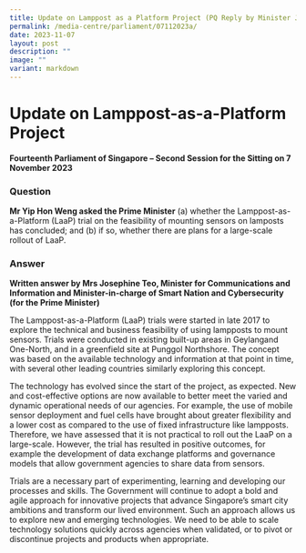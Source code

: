 ```yaml
---
title: Update on Lamppost as a Platform Project (PQ Reply by Minister Josephine Teo)
permalink: /media-centre/parliament/07112023a/
date: 2023-11-07
layout: post
description: ""
image: ""
variant: markdown
---
```

# Update on Lamppost-as-a-Platform Project 

**Fourteenth Parliament of Singapore – Second Session for the Sitting on 7 November 2023**

### Question

**Mr Yip Hon Weng asked the Prime Minister** (a) whether the Lamppost-as-a-Platform (LaaP) trial on the feasibility of mounting sensors on lamposts has concluded; and (b) if so, whether there are plans for a large-scale rollout of LaaP.

### Answer

**Written answer by Mrs Josephine Teo, Minister for Communications and Information and Minister-in-charge of Smart Nation and Cybersecurity (for the Prime Minister)**

The Lamppost-as-a-Platform (LaaP) trials were started in late 2017 to explore the technical and business feasibility of using lampposts to mount sensors. Trials were conducted in existing built-up areas in Geylangand One-North, and in a greenfield site at Punggol Northshore. The concept was based on the available technology and information at that point in time, with several other leading
countries similarly exploring this concept.

The technology has evolved since the start of the project, as expected. New and cost-effective options are now available to better meet the varied and dynamic operational needs of our agencies. For example, the use of mobile sensor deployment and fuel cells have brought about greater flexibility and a lower cost as compared to the use of fixed infrastructure like lampposts. Therefore, we have assessed that it is not practical to roll out the LaaP on a large-scale. However, the trial has resulted in positive outcomes, for example the development of data exchange platforms and governance models that allow government agencies to share data from sensors.

Trials are a necessary part of experimenting, learning and developing our processes and skills. The Government will continue to adopt a bold and agile approach for innovative projects that advance Singapore’s smart city ambitions and transform our lived environment. Such an approach allows us to explore new and emerging technologies. We need to be able to scale technology solutions quickly across agencies when validated, or to pivot or discontinue projects and products when appropriate.